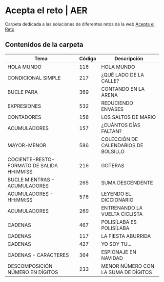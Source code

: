 # Acepta el reto | AER

Carpeta dedicada a las soluciones de diferentes retos de la web [Acepta el Reto](aceptaelreto.com)

## Contenidos de la carpeta

| Tema                                   | Código | Descripción                              |
|----------------------------------------|--------|------------------------------------------|
| HOLA MUNDO                             | 116    | HOLA MUNDO                               |
| CONDICIONAL SIMPLE                     | 217    | ¿QUÉ LADO DE LA CALLE?                   |
| BUCLE PARA                             | 369    | CONTANDO EN LA ARENA                     |
| EXPRESIONES                            | 532    | REDUCIENDO ENVASES                       |
| CONTADORES                             | 158    | LOS SALTOS DE MARIO                      |
| ACUMULADORES                           | 157    | ¿CUÁNTOS DÍAS FALTAN?                    |
| MAYOR-MENOR                            | 586    | COLECCIÓN DE CALENDARIOS DE BOLSILLO     |
| COCIENTE-RESTO-FORMATO DE SALIDA HH:MM:SS | 216    | GOTERAS                                  |
| BUCLE MIENTRAS - ACUMULADORES          | 265    | SUMA DESCENDENTE                         |
| ACUMULADORES - HH:MM:SS                | 576    | LEYENDO EL DICCIONARIO                   |
| ACUMULADORES                           | 269    | ENTRENANDO LA VUELTA CICLISTA            |
| CADENAS                                | 467    | POLISÍLABA ES POLISÍLABA                 |
| CADENAS                                | 117    | LA FIESTA ABURRIDA                       |
| CADENAS                                | 427    | YO SOY TU...                             |
| CADENAS - CARACTERES                   | 364    | ESPIONAJE EN NAVIDAD                     |
| DESCOMPOSICIÓN NÚMERO EN DÍGITOS       | 233    | MENOR NÚMERO CON LA SUMA DE DÍGITOS      |
